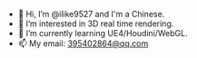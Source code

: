 - 👋 Hi, I’m @ilike9527 and I'm a Chinese.
- 👀 I’m interested in 3D real time rendering.
- 🌱 I’m currently learning UE4/Houdini/WebGL.
- 📫 My email: 395402864@qq.com

<!---
ilike9527/ilike9527 is a ✨ special ✨ repository because its `README.md` (this file) appears on your GitHub profile.
You can click the Preview link to take a look at your changes.
--->
